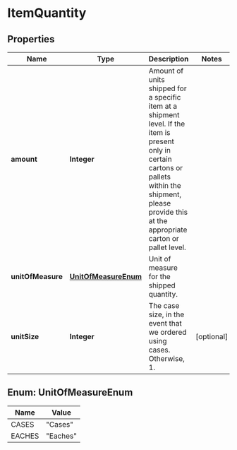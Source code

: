
# ItemQuantity

## Properties
Name | Type | Description | Notes
------------ | ------------- | ------------- | -------------
**amount** | **Integer** | Amount of units shipped for a specific item at a shipment level. If the item is present only in certain cartons or pallets within the shipment, please provide this at the appropriate carton or pallet level. | 
**unitOfMeasure** | [**UnitOfMeasureEnum**](#UnitOfMeasureEnum) | Unit of measure for the shipped quantity. | 
**unitSize** | **Integer** | The case size, in the event that we ordered using cases. Otherwise, 1. |  [optional]


<a name="UnitOfMeasureEnum"></a>
## Enum: UnitOfMeasureEnum
Name | Value
---- | -----
CASES | &quot;Cases&quot;
EACHES | &quot;Eaches&quot;



